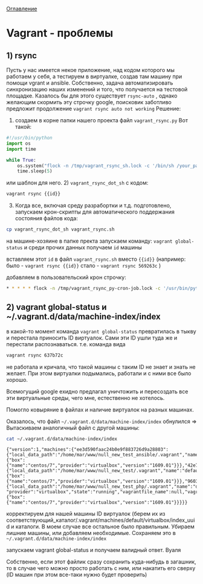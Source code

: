 <a href="https://github.com/mnesina/cookbook/blob/master/README.md">Оглавление</a>
# Vagrant - проблемы
## 1) rsync
Пусть у нас имеется некое приложение, над кодом которого мы работаем у себя, а тестируем в виртуалке, создав там машину при помощи vgrant и ansible. Собственно, задача автоматизировать синхронизацию наших изменений и того, что получается на тестовой площадке. Казалось бы для этого существует `rsync-auto` , однако желающим скормить эту строчку google, поисковик заботливо предложит продолжение `vagrant rsync auto not working` 
Решение:
1) создаем в корне папки нашего проекта файл `vagrant_rsync.py` Вот такой:

```python
#!/usr/bin/python
import os
import time

while True:
    os.system("flock -n /tmp/vagrant_rsync_sh.lock -c '/bin/sh /your_path/vagrant_rsync.sh 2>&1'")
    time.sleep(5)
```
или шаблон для него.
2) `vagrant_rsync_dot_sh` с кодом:

```bash
vagrant rsync {{id}}
```
3) Когда все, включая среду разрабортки и т.д. подготовлено, запускаем крон-скрипты для автоматического поддержания состояния файлов кода:

```bash
cp vagrant_rsync_dot_sh vagrant_rsync.sh
```
на машине-хозяине в папке пректа запускаем команду: `vagrant global-status` и среди прочих данных получаем `id` машины

вставляем этот `id` в файл `vagrant_rsync.sh` вместо `{{id}}` (например: было - `vagrant rsync {{id}}` стало - `vagrant rsync 569263c` )

добавляем в пользовательский крон строчку:

```bash
* * * * * flock -n /tmp/vagrant_rsync_py-cron-job.lock -c '/usr/bin/python3.4 /your_path/vagrant_rsync.py 2>&1'
```

## 2) vagrant global-status и ~/.vagrant.d/data/machine-index/index

в какой-то момент команда  `vagrant global-status`  превратилась в тыкву и перестала приносить ID виртуалок. 
Сами эти ID ушли туда же и перестали распознаваться. т.е. команда вида 

```bash
vagrant rsync 637b72c
```
не работала и кричала, что такой машины с таким ID не знает и знать не желает. 
При этом виртуалки подымались, работали и с ними все было хорошо.

Всемогущий google ехидно предлагал уничтожить и пересоздать все эти виртуальные среды, чего мне, естественно не хотелось.

Помогло ковыряние в файлах и наличие виртуалок на разных машинах.

Оказалось, что файл `~/.vagrant.d/data/machine-index/index` обнулился =>
Вытаскиваем аналогичный файл с другой машины:

```bash
cat ~/.vagrant.d/data/machine-index/index
```
```
{"version":1,"machines":{"ee3d590faac24b0e9f883726d9a28803":{"local_data_path":"/home/mar/www/null_new_test_ansible/.vagrant","name":"default","provider":"virtualbox","state":"running","vagrantfile_name":null,"vagrantfile_path":"/home/mar/www/null_new_test_ansible","updated_at":null,"extra_data":{"box":{"name":"centos/7","provider":"virtualbox","version":"1609.01"}}},"42e76840739d4b8fbe99392a06d01a47":{"local_data_path":"/home/mar/www/null_new_test/.vagrant","name":"default","provider":"virtualbox","state":"running","vagrantfile_name":null,"vagrantfile_path":"/home/mar/www/null_new_test","updated_at":null,"extra_data":{"box":{"name":"centos/7","provider":"virtualbox","version":"1609.01"}}},"960343bb1f3b483aa92f5e95dcb2844b":{"local_data_path":"/home/mar/www/null_new_test_php/.vagrant","name":"default",
"provider":"virtualbox","state":"running","vagrantfile_name":null,"vagrantfile_path":"/home/mar/www/null_new_test_php","updated_at":null,"extra_data":{"box":{"name":"centos/7","provider":"virtualbox","version":"1609.01"}}}}}
```
корректируем для нашей машины ID виртуалок (берем их из соответствующий_каталог/.vagrant/machines/default/virtualbox/index_uuid и каталоги. В моем случае все остальное было правильным. Убираем лишние машины, или добавляем необходимые.  Сохраняем это в `~/.vagrant.d/data/machine-index/index`

запускаем vagrant global-status и получаем валидный ответ. Вуаля

Собственно, если этот файлик сразу сохранить куда-нибудь в загашник, 
то в случае чего можно просто работать с ним, или накатить его сверху (ID машин при этом все-таки нужно будет проверить)
